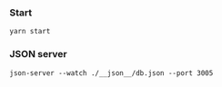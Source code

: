 ### Start
```shell
yarn start
```
### JSON server
```shell
json-server --watch ./__json__/db.json --port 3005
```
